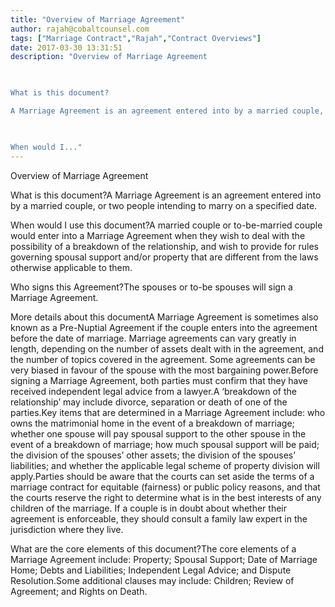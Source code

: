 ```yaml
---
title: "Overview of Marriage Agreement"
author: rajah@cobaltcounsel.com
tags: ["Marriage Contract","Rajah","Contract Overviews"]
date: 2017-03-30 13:31:51
description: "Overview of Marriage Agreement

 

What is this document?

A Marriage Agreement is an agreement entered into by a married couple, or two people intending to marry on a specified date.

 

When would I..."
---
```


Overview of Marriage Agreement

 

What is this document?A Marriage Agreement is an agreement entered into by a married couple, or two people intending to marry on a specified date.

 

When would I use this document?A married couple or to-be-married couple would enter into a Marriage Agreement when they wish to deal with the possibility of a breakdown of the relationship, and wish to provide for rules governing spousal support and/or property that are different from the laws otherwise applicable to them.

 

Who signs this Agreement?The spouses or to-be spouses will sign a Marriage Agreement.

 

More details about this documentA Marriage Agreement is sometimes also known as a Pre-Nuptial Agreement if the couple enters into the agreement before the date of marriage. Marriage agreements can vary greatly in length, depending on the number of assets dealt with in the agreement, and the number of topics covered in the agreement. Some agreements can be very biased in favour of the spouse with the most bargaining power.Before signing a Marriage Agreement, both parties must confirm that they have received independent legal advice from a lawyer.A ‘breakdown of the relationship’ may include divorce, separation or death of one of the parties.Key items that are determined in a Marriage Agreement include: who owns the matrimonial home in the event of a breakdown of marriage; whether one spouse will pay spousal support to the other spouse in the event of a breakdown of marriage; how much spousal support will be paid; the division of the spouses’ other assets; the division of the spouses’ liabilities; and whether the applicable legal scheme of property division will apply.Parties should be aware that the courts can set aside the terms of a marriage contract for equitable (fairness) or public policy reasons, and that the courts reserve the right to determine what is in the best interests of any children of the marriage. If a couple is in doubt about whether their agreement is enforceable, they should consult a family law expert in the jurisdiction where they live.  

 

What are the core elements of this document?The core elements of a Marriage Agreement include: Property; Spousal Support; Date of Marriage Home; Debts and Liabilities; Independent Legal Advice; and Dispute Resolution.Some additional clauses may include: Children; Review of Agreement; and Rights on Death.